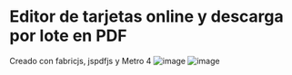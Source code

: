 # Editor de tarjetas online y descarga por lote en PDF

Creado con fabricjs, jspdfjs y Metro 4 
![image](https://user-images.githubusercontent.com/56168229/147417319-6452ff3d-2ed2-419e-bbb6-9b4e6a55a071.png) 
![image](https://user-images.githubusercontent.com/56168229/147417329-8d2a2b19-58e4-402e-afd0-98f04ac16a16.png)
